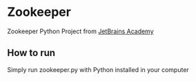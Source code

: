 # Zookeeper
Zookeeper Python Project from [JetBrains Academy](https://hyperskill.org/projects/98)

## How to run
Simply run zookeeper.py with Python installed in your computer
